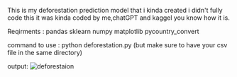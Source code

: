 This is my deforestation prediction model that i kinda created i didn't fully code this it was kinda coded by me,chatGPT and kaggel 
you know how it is.

Reqirments :
            pandas 
            sklearn
            numpy 
            matplotlib
            pycountry_convert
            
command to use : python deforestation.py (but make sure to have your csv file in the same directory)

output:
![deforestaion](https://github.com/user-attachments/assets/73561565-1070-416a-8c50-abd6b036e6f4)
